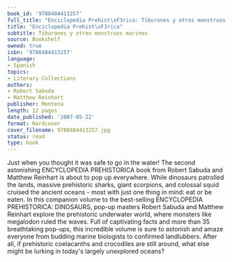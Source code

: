 ```yaml
---
book_id: '9788484413257'
full_title: "Enciclopedia Prehist\xF3rica: Tiburones y otros monstruos marinos"
title: "Enciclopedia Prehist\xF3rica"
subtitle: Tiburones y otros monstruos marinos
source: Bookshelf
owned: true
isbn: '9788484413257'
language:
- Spanish
topics:
- Literary Collections
authors:
- Robert Sabuda
- Matthew Reinhart
publisher: Montena
length: 12 pages
date_published: '2007-05-22'
format: Hardcover
cover_filename: 9788484413257.jpg
status: read
type: book
---
```

Just when you thought it was safe to go in the water! The second astonishing ENCYCLOPEDIA PREHISTORICA book from Robert Sabuda and Matthew Reinhart is about to pop up everywhere.
While dinosaurs patrolled the lands, massive prehistoric sharks, giant scorpions, and colossal squid cruised the ancient oceans - most with just one thing in mind: eat or be eaten. In this companion volume to the best-selling ENCYCLOPEDIA PREHISTORICA: DINOSAURS, pop-up masters Robert Sabuda and Matthew Reinhart explore the prehistoric underwater world, where monsters like megalodon ruled the waves.
Full of captivating facts and more than 35 breathtaking pop-ups, this incredible volume is sure to astonish and amaze everyone from budding marine biologists to confirmed landlubbers. After all, if prehistoric coelacanths and crocodiles are still around, what else might be lurking in today's largely unexplored oceans?

